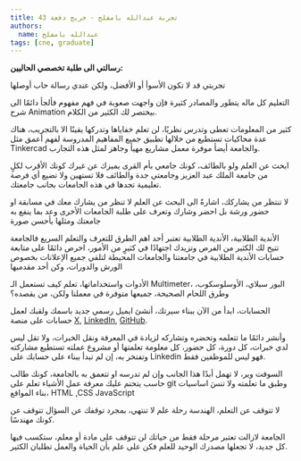 ```yaml
---
title: تجربة عبدالله بامفلح - خريج دفعة 43
authors:
  name: عبدالله بامفلح
tags: [cne, graduate]
---
```


**رسالتي الى طلبة تخصصي الحاليين:**

تجربتي قد لا تكون الأسوأ أو الأفضل، ولكن عندي رسالة حاب أوصلها

التعليم كل ماله يتطور والمصادر كثيرة فإن واجهت صعوبة في فهم مفهوم فألجأ دائمًا الى شرح Animation بيختصر لك الكثير من الكلام.

<!-- truncate -->

كثير من المعلومات تعطى وتدرس نظريًا، لن تعلم خفاياها وتدركها يقينًا الا بالتجريب، هناك عدة محاكيات تستطيع من خلالها تطبيق جميع المفاهيم المدروسة لفهم أعمق مثل Tinkercad والجامعة أيضأ موفرة معمل مشاريع مهيأ وجاهز لمثل هذه التجارب.

ابحث عن العلم ولو بالطائف، كونك جامعي بأم القرى يميزك عن غيرك كونك الأقرب لكلٍ من جامعة الملك عبد العزيز وجامعتي جدة والطائف فلا تستهين ولا تضيع أي فرصة تعليمية تجدها في هذه الجامعات بجانب جامعتك.

لا تنتظر من يشاركك، اشارةً الى البحث عن العلم لا تنظر من يشارك معك في مسابقة او حضور ورشة بل احضر وشارك وتعرف على طلبة الجامعات الأخرى وعد بما ينفع به جامعتك ومثلها بأحسن صورة

الأندية الطلابية، الأندية الطلابية تعتبر أحد اهم الطرق للتعرف والتعلم السريع فالجامعة تتيح لك الكثير من الفرص وتزيدك اجتهادًا في كثيرٍ من الأمور، احرص دائمًا على متابعة حسابات الأندية الطلابية في جامعتنا والجامعات المحيطة لتلقي جميع الإعلانات بخصوص الورش والدورات، وكن أحد مقدميها

الأدوات واستخداماتها، تعلم كيف تستعمل الـ Multimeter، البور سبلاي، الأوسلوسكوب، وطرق اللحام الصحيحة، جميعها متوفرة في معملنا ولكن، من يقصده؟

الحسابات، ابدأ من الآن ببناء سيرتك، أنشئ ايميل رسمي جديد باسمك ولقبك لعمل حسابات على منصة [X](https://twitter.com/), [LinkedIn](https://www.linkedin.com/), [GitHub](https://github.com/).  

وأنشر دائمًا ما تتعلمه وتحضره وتشاركه لزيادة في المعرفة ونقل الخبرات، ولا تقل ليس لدي خبرات، كل دورة، كل حضور، كل معلومة تعلمتها أو مشروع عملته تستطيع مشاركته وتفتخر به، إن لم تبدأ ببناء على حسابك على Linkedin فهو ليس للموظفين فقط.

السوفت وير، لا تهمل أبدًا هذا الجانب وإن لم تدرسه او تتعمق به بالجامعة، كونك طالب حاسب يتحتم عليك معرفة عمل الأشياء تعلم على git وطبق ما تعلمته ولا تنسَ اساسيات بناء المواقع، HTML ,CSS JavaScript

لا تتوقف عن التعلم، الهندسة رحلة علم لا تنتهي، بمجرد توقفك عن السؤال تتوقف عن كونك مهندسًا.

الجامعة لازالت تعتبر مرحلة فقط من حياتك لن تتوقف على مادة أو معلم، ستكسب فيها كل جديد، لا تجعلها مصدرك الوحيد للعلم فكن على علم بأن الحياة والعمل تطلبان الكثير.
